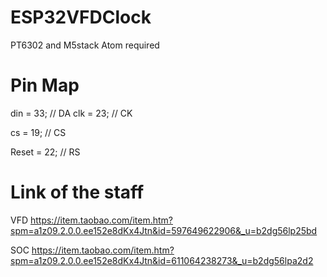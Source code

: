 # ESP32VFDClock
PT6302 and M5stack Atom required

# Pin Map

din   = 33; // DA
clk   = 23; // CK

cs    = 19; // CS

Reset = 22; // RS

# Link of the staff

VFD https://item.taobao.com/item.htm?spm=a1z09.2.0.0.ee152e8dKx4Jtn&id=597649622906&_u=b2dg56lp25bd

SOC https://item.taobao.com/item.htm?spm=a1z09.2.0.0.ee152e8dKx4Jtn&id=611064238273&_u=b2dg56lpa2d2

